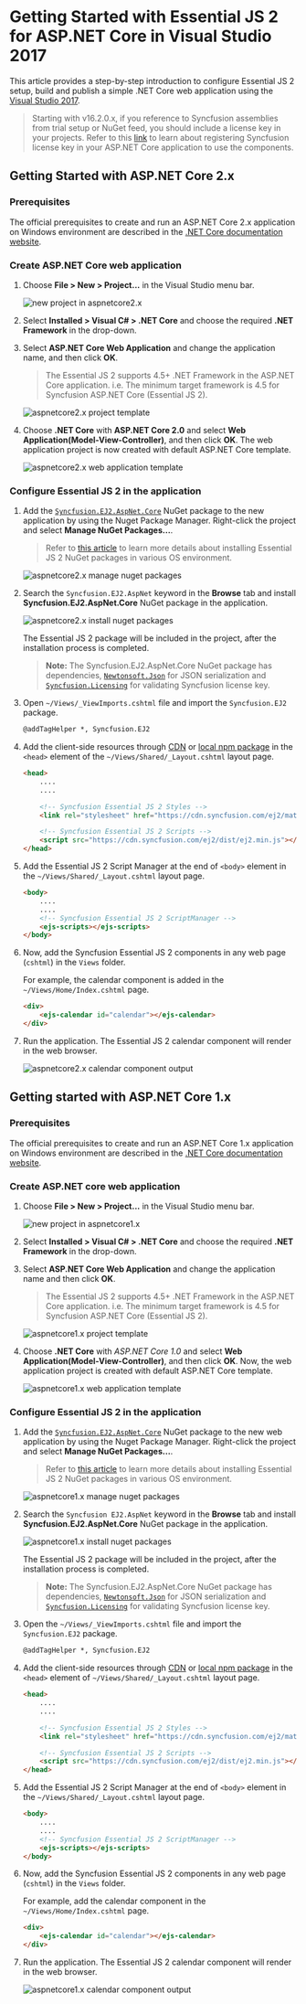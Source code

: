 <!-- markdownlint-disable MD024 -->

# Getting Started with Essential JS 2 for ASP.NET Core in Visual Studio 2017

This article provides a step-by-step introduction to configure Essential JS 2 setup, build and publish a simple .NET Core web application using the [Visual Studio 2017](https://aka.ms/vsdownload?utm_source=mscom&utm_campaign=msdocs).

> Starting with v16.2.0.x, if you reference to Syncfusion assemblies from trial setup or NuGet feed, you should include a license key in your projects. Refer to this [link](https://help.syncfusion.com/common/essential-studio/licensing/license-key) to learn about registering Syncfusion license key in your ASP.NET Core application to use the components.

## Getting Started with ASP.NET Core 2.x

### Prerequisites

The official prerequisites to create and run an ASP.NET Core 2.x application on Windows environment are described in the [.NET Core documentation website](https://docs.microsoft.com/en-us/dotnet/core/windows-prerequisites?tabs=netcore2x).

### Create ASP.NET Core web application

1. Choose **File > New > Project...** in the Visual Studio menu bar.

    ![new project in aspnetcore2.x](images/new-project.png)

2. Select **Installed > Visual C# > .NET Core** and choose the required **.NET Framework** in the drop-down.

3. Select **ASP.NET Core Web Application** and change the application name, and then click **OK**.

    > The Essential JS 2 supports 4.5+ .NET Framework in the ASP.NET Core application. i.e. The minimum target framework is 4.5 for Syncfusion ASP.NET Core (Essential JS 2).

    ![aspnetcore2.x project template](images/aspnetcore2x-template.png)

4. Choose **.NET Core** with **ASP.NET Core 2.0** and select **Web Application(Model-View-Controller)**, and then click **OK**. The web application project is now created with default ASP.NET Core template.

    ![aspnetcore2.x web application template](images/aspnetcore2x-netcore.png)

### Configure Essential JS 2 in the application

1. Add the [`Syncfusion.EJ2.AspNet.Core`](https://www.nuget.org/packages/Syncfusion.EJ2.AspNet.Core/) NuGet package to the new application by using the Nuget Package Manager. Right-click the project and select **Manage NuGet Packages...**.

    > Refer to [this article](../nuget-packages) to learn more details about installing Essential JS 2 NuGet packages in various OS environment.

    ![aspnetcore2.x manage nuget packages](images/aspnetcore2x-manage-nuget.png)

2. Search the `Syncfusion.EJ2.AspNet` keyword in the **Browse** tab and install **Syncfusion.EJ2.AspNet.Core** NuGet package in the application.

    ![aspnetcore2.x install nuget packages](images/aspnetcore-nuget-package.png)

    The Essential JS 2 package will be included in the project, after the installation process is completed.

    > **Note:** The Syncfusion.EJ2.AspNet.Core NuGet package has dependencies, [`Newtonsoft.Json`](https://www.nuget.org/packages/Newtonsoft.Json/) for JSON serialization and [`Syncfusion.Licensing`](https://www.nuget.org/packages/Syncfusion.Licensing/) for validating Syncfusion license key.

3. Open `~/Views/_ViewImports.cshtml` file and import the `Syncfusion.EJ2` package.

    ```html
    @addTagHelper *, Syncfusion.EJ2
    ```

4. Add the client-side resources through [CDN](https://ej2.syncfusion.com/documentation/deployment/#cdn) or [local npm package](https://www.npmjs.com/package/@syncfusion/ej2) in the `<head>` element of the `~/Views/Shared/_Layout.cshtml` layout page.

    ```html
    <head>
        ....
        ....

        <!-- Syncfusion Essential JS 2 Styles -->
        <link rel="stylesheet" href="https://cdn.syncfusion.com/ej2/material.css" />

        <!-- Syncfusion Essential JS 2 Scripts -->
        <script src="https://cdn.syncfusion.com/ej2/dist/ej2.min.js"></script>
    </head>
    ```

5. Add the Essential JS 2 Script Manager at the end of `<body>` element in the `~/Views/Shared/_Layout.cshtml` layout page.

    ```html
    <body>
        ....
        ....
        <!-- Syncfusion Essential JS 2 ScriptManager -->
        <ejs-scripts></ejs-scripts>
    </body>
    ```

6. Now, add the Syncfusion Essential JS 2 components in any web page (`cshtml`) in the `Views` folder.

    For example, the calendar component is added in the `~/Views/Home/Index.cshtml` page.

    ```html
    <div>
        <ejs-calendar id="calendar"></ejs-calendar>
    </div>
    ```

7. Run the application. The Essential JS 2 calendar component will render in the web browser.

    ![aspnetcore2.x calendar component output](images/aspnetcore-calendar.png)

## Getting started with ASP.NET Core 1.x

### Prerequisites

The official prerequisites to create and run an ASP.NET Core 1.x application on Windows environment are described in the [.NET Core documentation website](https://docs.microsoft.com/en-us/dotnet/core/windows-prerequisites?tabs=netcore1x).

### Create ASP.NET core web application

1. Choose **File > New > Project...** in the Visual Studio menu bar.

    ![new project in aspnetcore1.x](images/new-project.png)

2. Select **Installed > Visual C# > .NET Core** and choose the required **.NET Framework** in the drop-down.

3. Select **ASP.NET Core Web Application** and change the application name and then click **OK**.

    > The Essential JS 2 supports 4.5+ .NET Framework in the ASP.NET Core application. i.e. The minimum target framework is 4.5 for Syncfusion ASP.NET Core (Essential JS 2).

    ![aspnetcore1.x project template](images/aspnetcore1x-template.png)

4. Choose **.NET Core** with *ASP.NET Core 1.0* and select **Web Application(Model-View-Controller)**, and then click **OK**. Now, the web application project is created with default ASP.NET Core template.

    ![aspnetcore1.x web application template](images/aspnetcore1x-netcore.png)

### Configure Essential JS 2 in the application

1. Add the [`Syncfusion.EJ2.AspNet.Core`](https://www.nuget.org/packages/Syncfusion.EJ2.AspNet.Core/) NuGet package to the new web application by using the Nuget Package Manager. Right-click the project and select **Manage NuGet Packages...**.

    > Refer to [this article](../nuget-packages) to learn more details about installing Essential JS 2 NuGet packages in various OS environment.

    ![aspnetcore1.x manage nuget packages](images/aspnetcore1x-manage-nuget.png)

2. Search the `Syncfusion EJ2.AspNet` keyword in the **Browse** tab and install **Syncfusion.EJ2.AspNet.Core** NuGet package in the application.

    ![aspnetcore1.x install nuget packages](images/aspnetcore-nuget-package.png)

    The Essential JS 2 package will be included in the project, after the installation process is completed.

    > **Note:** The Syncfusion.EJ2.AspNet.Core NuGet package has dependencies, [`Newtonsoft.Json`](https://www.nuget.org/packages/Newtonsoft.Json/) for JSON serialization and [`Syncfusion.Licensing`](https://www.nuget.org/packages/Syncfusion.Licensing/) for validating Syncfusion license key.

3. Open the `~/Views/_ViewImports.cshtml` file and import the `Syncfusion.EJ2` package.

    ```html
    @addTagHelper *, Syncfusion.EJ2
    ```

4. Add the client-side resources through [CDN](https://ej2.syncfusion.com/documentation/deployment/#cdn) or [local npm package](https://www.npmjs.com/package/@syncfusion/ej2) in the `<head>` element of `~/Views/Shared/_Layout.cshtml` layout page.

    ```html
    <head>
        ....
        ....

        <!-- Syncfusion Essential JS 2 Styles -->
        <link rel="stylesheet" href="https://cdn.syncfusion.com/ej2/material.css" />

        <!-- Syncfusion Essential JS 2 Scripts -->
        <script src="https://cdn.syncfusion.com/ej2/dist/ej2.min.js"></script>
    </head>
    ```

5. Add the Essential JS 2 Script Manager at the end of `<body>` element in the `~/Views/Shared/_Layout.cshtml` layout page.

    ```html
    <body>
        ....
        ....
        <!-- Syncfusion Essential JS 2 ScriptManager -->
        <ejs-scripts></ejs-scripts>
    </body>
    ```

6. Now, add the Syncfusion Essential JS 2 components in any web page (`cshtml`) in the `Views` folder.

    For example, add the calendar component in the `~/Views/Home/Index.cshtml` page.

    ```html
    <div>
        <ejs-calendar id="calendar"></ejs-calendar>
    </div>
    ```

7. Run the application. The Essential JS 2 calendar component will render in the web browser.

    ![aspnetcore1.x calendar component output](images/aspnetcore-calendar.png)